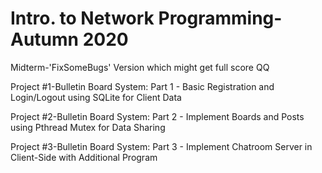 # Intro. to Network Programming-Autumn 2020
Midterm-'FixSomeBugs' Version which might get full score QQ

Project #1-Bulletin Board System: Part 1 - Basic Registration and Login/Logout using SQLite for Client Data

Project #2-Bulletin Board System: Part 2 - Implement Boards and Posts using Pthread Mutex for Data Sharing

Project #3-Bulletin Board System: Part 3 - Implement Chatroom Server in Client-Side with Additional Program
